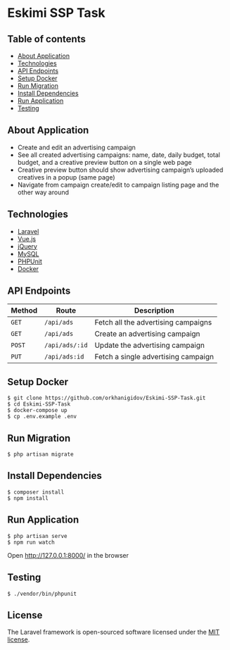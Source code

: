 # Eskimi SSP Task

## Table of contents
- [About Application](#about-application)
- [Technologies](#technologies)
- [API Endpoints](#api-endpoints)
- [Setup Docker](#setup-docker)
- [Run Migration](#run-migration)
- [Install Dependencies](#install-dependencies)
- [Run Application](#run-application)
- [Testing](#testing)

## About Application

- Create and edit an advertising campaign
- See all created advertising campaigns: name, date, daily budget, total budget, and a creative preview button on a single web page
- Creative preview button should show advertising campaign’s uploaded creatives in a popup (same page)
- Navigate from campaign create/edit to campaign listing page and the other way around


## Technologies

- [Laravel](https://laravel.com/)
- [Vue.js](https://vuejs.org/)
- [jQuery](https://jquery.com/)
- [MySQL](https://www.mysql.com/)
- [PHPUnit](https://phpunit.de/)
- [Docker](https://www.docker.com/)

## API Endpoints
Method | Route | Description
--- | --- | ---
`GET` | `/api/ads` | Fetch all the advertising campaigns
`GET` | `/api/ads` | Create an advertising campaign
`POST` | `/api/ads/:id` | Update the advertising campaign
`PUT` | `/api/ads:id` | Fetch a single advertising campaign

## Setup Docker

```
$ git clone https://github.com/orkhanigidov/Eskimi-SSP-Task.git
$ cd Eskimi-SSP-Task
$ docker-compose up
$ cp .env.example .env
```

## Run Migration

```
$ php artisan migrate
```

## Install Dependencies

```
$ composer install
$ npm install
```

## Run Application

```
$ php artisan serve
$ npm run watch
```
Open http://127.0.0.1:8000/ in the browser

## Testing

```
$ ./vendor/bin/phpunit
```

## License

The Laravel framework is open-sourced software licensed under the [MIT license](https://opensource.org/licenses/MIT).
